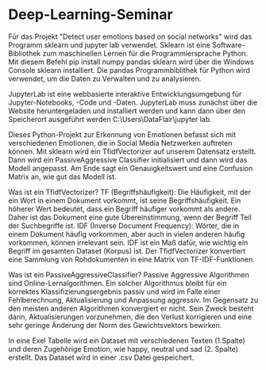 # Deep-Learning-Seminar

Für das Projekt "Detect user emotions based on social networks" wird das Programm sklearn und jupyter lab verwendet. 
Sklearn ist eine Software-Bibliothek zum maschinellen Lernen für die Programmiersprache Python. Mit diesem Befehl 
pip install numpy pandas sklearn wird über die Windows Console sklearn installiert.
Die pandas Programmbiblithek für Python wird verwendet, um die Daten zu Verwalten und zu analysieren.

JupyterLab ist eine webbasierte interaktive Entwicklungsumgebung für Jupyter-Notebooks, -Code und -Daten. JupyterLab muss zunächst über die Website heruntergeladen und installiert werden und kann dann über den Speicherort ausgeführt werden C:\Users\DataFlair\jupyter lab.

Dieses Python-Projekt zur Erkennung von Emotionen befasst sich mit verschiedenen Emotionen, die in Social Media Netzwerken auftreten können. Mit sklearn wird ein TfidfVectorizer auf unserem Datensatz erstellt. Dann wird ein PassiveAggressive Classifier initialisiert und dann wird das Modell angepasst. Am Ende sagt ein Genauigkeitswert und eine Confusion Matrix an, wie gut das Modell ist.

Was ist ein TfidfVectorizer?
TF (Begriffshäufigkeit): Die Häufigkeit, mit der ein Wort in einem Dokument vorkommt, ist seine Begriffshäufigkeit. Ein höherer Wert bedeutet, dass ein Begriff häufiger vorkommt als andere. Daher ist das Dokument eine gute Übereinstimmung, wenn der Begriff Teil der Suchbegriffe ist.
IDF (Inverse Document Frequency): Wörter, die in einem Dokument häufig vorkommen, aber auch in vielen anderen häufig vorkommen, können irrelevant sein. IDF ist ein Maß dafür, wie wichtig ein Begriff im gesamten Dataset (Korpus) ist.
Der TfidfVectorizer konvertiert eine Sammlung von Rohdokumenten in eine Matrix von TF-IDF-Funktionen.

Was ist ein PassiveAggressiveClassifier?
Passive Aggressive Algorithmen sind Online-Lernalgorithmen. Ein solcher Algorithmus bleibt für ein korrektes Klassifizierungsergebnis passiv und wird im Falle einer Fehlberechnung, Aktualisierung und Anpassung aggressiv. Im Gegensatz zu den meisten anderen Algorithmen konvergiert er nicht. Sein Zweck besteht darin, Aktualisierungen vorzunehmen, die den Verlust korrigieren und eine sehr geringe Änderung der Norm des Gewichtsvektors bewirken.

In eine Exel Tabelle wird ein Dataset mit verschiedenen Texten (1.Spalte) und deren Zugehörige Emotion, wie happy, neutral und sad (2. Spalte) erstellt. Das Dataset wird in einer .csv Datei gespeichert.
